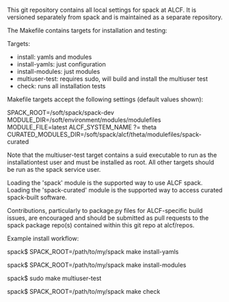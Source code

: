 This git repository contains all local settings for spack at ALCF. It is versioned separately from spack and is maintained as a separate repository.

The Makefile contains targets for installation and testing:

Targets: 

 - install: yamls and modules 
 - install-yamls: just configuration 
 - install-modules: just modules 
 - multiuser-test: requires sudo, will build and install the multiuser test
 - check: runs all installation tests

Makefile targets accept the following settings (default values shown):

SPACK_ROOT=/soft/spack/spack-dev
MODULE_DIR=/soft/environment/modules/modulefiles
MODULE_FILE=latest
ALCF_SYSTEM_NAME ?= theta
CURATED_MODULES_DIR=/soft/spack/alcf/theta/modulefiles/spack-curated

Note that the multiuser-test target contains a suid executable to run as the installationtest user and must be installed as root. All other targets should be run as the spack service user. 

Loading the 'spack' module is the supported way to use ALCF spack. 
Loading the 'spack-curated' module is the supported way to access curated spack-built software. 

Contributions, particularly to package.py files for ALCF-specific build issues, are encouraged and should be submitted as pull requests to the spack package repo(s) contained within this git repo at alcf/repos. 

Example install workflow:

spack$ SPACK_ROOT=/path/to/my/spack make install-yamls 

spack$ SPACK_ROOT=/path/to/my/spack make install-modules 

spack$ sudo make multiuser-test 

spack$ SPACK_ROOT=/path/to/my/spack make check

